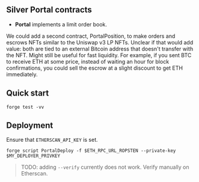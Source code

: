 ## Silver Portal contracts

- **Portal** implements a limit order book.

We could add a second contract, PortalPosition, to make orders and escrows NFTs
similar to the Uniswap v3 LP NFTs. Unclear if that would add value: both are
tied to an external Bitcoin address that doesn't transfer with the NFT. Might
still be useful for fast liquidity. For example, if you sent BTC to receive ETH
at some price, instead of waiting an hour for block confirmations, you could
sell the escrow at a slight discount to get ETH immediately.

## Quick start

```
forge test -vv
```

## Deployment

Ensure that `ETHERSCAN_API_KEY` is set.

```
forge script PortalDeploy -f $ETH_RPC_URL_ROPSTEN --private-key $MY_DEPLOYER_PRIVKEY
```

> TODO: adding `--verify` currently does not work. Verify manually on Etherscan.
